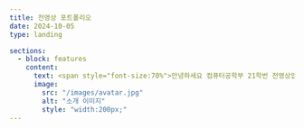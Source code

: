 ```yaml
---
title: 전영상 포트폴리오
date: 2024-10-05
type: landing

sections:
  - block: features
    content:
      text: <span style="font-size:70%">안녕하세요 컴퓨터공학부 21학번 전영상입니다.</span>
      image: 
        src: "/images/avatar.jpg"
        alt: "소개 이미지"
        style: "width:200px;"
---
```

